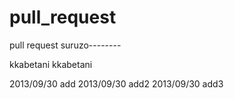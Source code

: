 pull_request
============

pull request suruzo--------

kkabetani
kkabetani

2013/09/30 add
2013/09/30 add2
2013/09/30 add3

